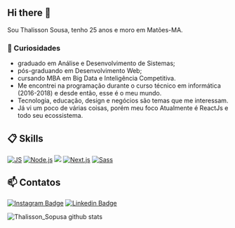 ## Hi there 👋

Sou Thalisson Sousa, tenho 25 anos e moro em Matões-MA.

### 💬 Curiosidades
- graduado em Análise e Desenvolvimento de Sistemas;
- pós-graduando em Desenvolvimento Web;
- cursando MBA em Big Data e Inteligência Competitiva. 
- Me encontrei na programação durante o curso técnico em informática (2016-2018) e desde então, esse é o meu mundo. 
- Tecnologia, educação, design e negócios são temas que me interessam. 
- Já vi um poco de várias coisas, porém meu foco Atualmente é ReactJs e todo seu ecossistema. 

## 📋 Skills

[![JS](https://img.shields.io/badge/JavaScript-5E5C5C?style=for-the-badge&logo=javascript&logoColor=F7DF1E&style=plastic)]()
[![Node.js](https://img.shields.io/badge/Node.js-339933?style=for-the-badge&logo=nodedotjs&logoColor=white&style=plastic)]()
[![](https://img.shields.io/badge/React-20232A?style=for-the-badge&logo=react&logoColor=61DAFB&style=plastic)]()
[![Next.js](https://img.shields.io/badge/Next.js-000000?style=for-the-badge&logo=nextdotjs&logoColor=white&style=plastic)]()
[![Sass](https://img.shields.io/badge/Sass-CC6699?style=for-the-badge&logo=sass&logoColor=white&style=plastic)]()



## 📫 Contatos

[![Instagram Badge](https://img.shields.io/badge/@thalisson.dev-2D425E?style=flat&labelColor=2D425E&logo=instagram&logoColor=white&link=https://instagram.com/pedroGermano)](https://instagram.com/thalisson.dev)
[![Linkedin Badge](https://img.shields.io/badge/Thalisson-2D425E?style=flat&logo=Linkedin&logoColor=white&link=https://www.linkedin.com/in/thalissonsousa/)](https://www.linkedin.com/in/pedrogermano232/)

![Thalisson_Sopusa github stats](https://github-readme-stats.vercel.app/api?username=tnsilva&show_icons=true&theme=dark)

